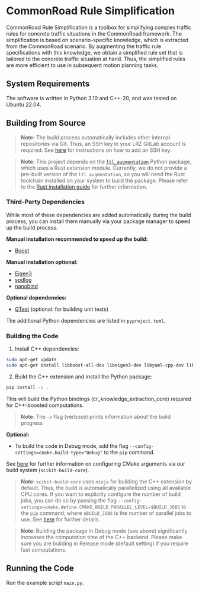 # CommonRoad Rule Simplification

CommonRoad Rule Simplification is a toolbox for simplifying complex traffic rules for concrete traffic situations in the CommonRoad framework.
The simplification is based on scenario-specific knowledge, which is extracted from the CommonRoad scenario.
By augmenting the traffic rule specifications with this knowledge, we obtain a simplified rule set that is tailored to the concrete traffic situation at hand.
Thus, the simplified rules are more efficient to use in subsequent motion planning tasks.

## System Requirements

The software is written in Python 3.10 and C++-20, and was tested on Ubuntu 22.04.

## Building from Source

> **Note:** The build process automatically includes other internal repositories via Git.
> Thus, an SSH key in your LRZ GitLab account is required.
> See [here](https://docs.gitlab.com/ee/ssh/) for instructions on how to add an SSH key.

> **Note:** This project depends on the [`ltl_augmentation`](https://gitlab.lrz.de/cps/ltl-augmentation) Python package,
> which uses a Rust extension module.
> Currently, we do not provide a pre-built version of the `ltl_augmentation`, so you will need the Rust toolchain
> installed on your system to build the package.
> Please refer to the [Rust installation guide](https://www.rust-lang.org/tools/install) for further information.

### Third-Party Dependencies

While most of these dependencies are added automatically during the build process, you can install them manually via
your package manager to speed up the build process.

**Manual installation recommended to speed up the build:**

- [Boost](https://www.boost.org/)

**Manual installation optional:**

- [Eigen3](https://eigen.tuxfamily.org/)
- [spdlog](https://github.com/gabime/spdlog)
- [nanobind](https://github.com/wjakob/nanobind)

**Optional dependencies:**

- [GTest](https://google.github.io/googletest/) (optional: for building unit tests)

The additional Python dependencies are listed in `pyproject.toml`.

### Building the Code

1. Install C++ dependencies:

```bash
sudo apt-get update
sudo apt-get install libboost-all-dev libeigen3-dev libyaml-cpp-dev libspdlog-dev libgtest-dev libgmock-dev
```

2. Build the C++ extension and install the Python package:

```bash
pip install -v .
```

This will build the Python bindings (cr_knowledge_extraction_core) required for C++-boosted computations.

> **Note**: The `-v` flag (verbose) prints information about the build progress

**Optional:**

- To build the code in Debug mode, add the flag `--config-settings=cmake.build-type="Debug"` to the `pip` command.

See [here](https://scikit-build-core.readthedocs.io/en/latest/configuration.html#configuring-cmake-arguments-and-defines)
for further information on configuring CMake arguments via our build system (`scikit-build-core`).

> **Note**: `scikit-build-core` uses `ninja` for building the C++ extension by default.
> Thus, the build is automatically parallelized using all available CPU cores.
> If you want to explicitly configure the number of build jobs, you can do so by passing the
> flag `--config-settings=cmake.define.CMAKE_BUILD_PARALLEL_LEVEL=$BUILD_JOBS` to the `pip` command, where `$BUILD_JOBS`
> is the number of parallel jobs to use.
> See [here](https://scikit-build-core.readthedocs.io/en/latest/faqs.html#multithreaded-builds) for further details.

> **Note**: Building the package in Debug mode (see above) significantly increases the computation time of the C++
> backend. Please make sure you are building in Release mode (default setting) if you require fast computations.

## Running the Code

Run the example script `main.py`.
